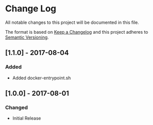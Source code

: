 # Change Log
All notable changes to this project will be documented in this file.

The format is based on [Keep a Changelog](http://keepachangelog.com/)
and this project adheres to [Semantic Versioning](http://semver.org/).


## [1.1.0] - 2017-08-04
### Added
- Added docker-entrypoint.sh


## [1.0.0] - 2017-08-01
### Changed
- Initial Release